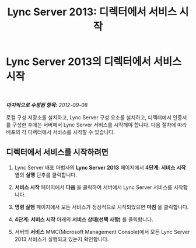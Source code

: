 ﻿---
title: 'Lync Server 2013: 디렉터에서 서비스 시작'
TOCTitle: 디렉터에서 서비스 시작
ms:assetid: 095b13e1-e788-4b80-93fa-5c5e7498678b
ms:mtpsurl: https://technet.microsoft.com/ko-kr/library/Gg398146(v=OCS.15)
ms:contentKeyID: 49302745
ms.date: 08/10/2015
mtps_version: v=OCS.15
ms.translationtype: HT
---

# Lync Server 2013의 디렉터에서 서비스 시작

 

_**마지막으로 수정된 항목:** 2012-09-08_

로컬 구성 저장소를 설치하고, Lync Server 구성 요소를 설치하고, 디렉터에서 인증서를 구성한 후에는 서버에서 Lync Server 서비스를 시작해야 합니다. 다음 절차에 따라 배포의 각 디렉터에서 서비스를 시작할 수 있습니다.

## 디렉터에서 서비스를 시작하려면

1.  Lync Server 배포 마법사의 **Lync Server 2013** 페이지에서 **4단계: 서비스 시작** 옆의 **실행** 단추를 클릭합니다.

2.  **서비스 시작** 페이지에서 **다음** 을 클릭하여 서버에서 Lync Server 서비스를 시작합니다.

3.  **명령 실행** 페이지에서 모든 서비스가 정상적으로 시작되었으면 **마침** 을 클릭합니다.

4.  **4단계: 서비스 시작** 아래의 **서비스 상태(선택 사항)** 를 클릭합니다.

5.  서버의 **서비스** MMC(Microsoft Management Console)에서 모든 Lync Server 2013 서비스가 실행되고 있는지 확인합니다.

